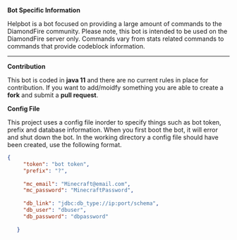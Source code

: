 
**Bot Specific Information**

Helpbot is a bot focused on providing a large amount of commands to the DiamondFire community. Please note, this bot is intended to be used on the DiamondFire server only.
Commands vary from stats related commands to commands that provide codeblock information.
 
***

**Contribution** 

This bot is coded in **java 11** and there are no current rules in place for contribution. If you want to add/moidfy something you are able to create a **fork** and submit a **pull request**.

**Config File**

This project uses a config file inorder to specify things such as bot token, prefix and database information. When you first boot the bot, it will error and shut down the bot. In the working directory a config file should have been created, use the following format.
```json
{
     "token": "bot token",
     "prefix": "?",
     
     "mc_email": "Minecraft@email.com",
     "mc_password": "MinecraftPassword",
     
     "db_link": "jdbc:db_type://ip:port/schema",
     "db_user": "dbuser",
     "db_password": "dbpassword"
     
   }